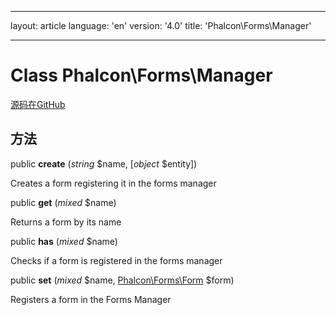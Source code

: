 * * *

layout: article language: 'en' version: '4.0' title: 'Phalcon\Forms\Manager'

* * *

# Class **Phalcon\Forms\Manager**

<a href="https://github.com/phalcon/cphalcon/tree/v4.0.0/phalcon/forms/manager.zep" class="btn btn-default btn-sm">源码在GitHub</a>

## 方法

public **create** (*string* $name, [*object* $entity])

Creates a form registering it in the forms manager

public **get** (*mixed* $name)

Returns a form by its name

public **has** (*mixed* $name)

Checks if a form is registered in the forms manager

public **set** (*mixed* $name, [Phalcon\Forms\Form](/4.0/en/api/Phalcon_Forms_Form) $form)

Registers a form in the Forms Manager